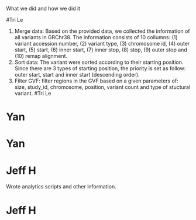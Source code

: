 
What we did and how we did it

#Tri Le
1. Merge data: Based on the provided data, we collected the information of all
variants in GRChr38. The information consists of 10 collumns: (1) variant accession number,
(2) variant type, (3) chromosome id, (4) outer start, (5) start, (6) inner
start, (7) inner stop, (8) stop, (9) outer stop and (10) remap alignment.
2. Sort data: The variant were sorted according to their starting position. Since
there are 3 types of starting position, the priority is set as follow: outer
start, start and inner start (descending order).
3. Filter GVF: filter regions in the GVF based on a given parameters of: size,
study_id, chromosome, position, variant count and type of stuctural variant.
#Tri Le

# Yan 

# Yan

# Jeff H
Wrote analytics scripts and other information.

# Jeff H
